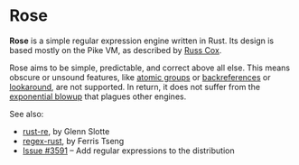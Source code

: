 Rose
====

**Rose** is a simple regular expression engine written in Rust.  Its
design is based mostly on the Pike VM, as described by [Russ Cox][1].

[1]: http://swtch.com/~rsc/regexp/regexp2.html

Rose aims to be simple, predictable, and correct above all else.  This
means obscure or unsound features, like [atomic groups][] or
[backreferences][] or [lookaround][], are not supported.  In return, it
does not suffer from the [exponential blowup][] that plagues other
engines.

[atomic groups]: http://www.regular-expressions.info/atomic.html
[backreferences]: http://www.regular-expressions.info/backref.html
[lookaround]: http://www.regular-expressions.info/lookaround.html
[exponential blowup]: http://swtch.com/~rsc/regexp/regexp1.html

See also:

* [rust-re](https://github.com/glennsl/rust-re), by Glenn Slotte
* [regex-rust](https://github.com/ferristseng/regex-rust), by Ferris Tseng
* [Issue #3591](https://github.com/mozilla/rust/issues/3591) – Add regular expressions to the distribution
